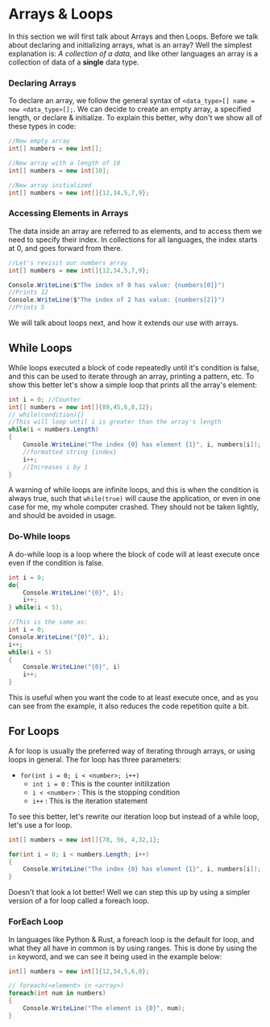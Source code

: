 # Arrays & Loops
In this section we will first talk about Arrays and then Loops. Before we talk about declaring 
and initializing arrays, what is an array? Well the simplest explanation is: _A collection of a data_, and 
like other languages an array is a collection of data of a __single__ data type. 


### Declaring Arrays 
To declare an array, we follow the general syntax of `<data_type>[] name = new <data_type>[];`. 
We can decide to create an empty array, a specified length, or declare & initialize. To explain this better,
why don't we show all of these types in code: 

```C#
//New empty array
int[] numbers = new int[]; 

//New array with a length of 10
int[] numbers = new int[10];

//New array initialized 
int[] numbers = new int[]{12,34,5,7,9};
```

### Accessing Elements in Arrays 
The data inside an array are referred to as elements, and to access them we need to specify
their index. In collections for all languages, the index starts at 0, and goes forward from there. 

```C#
//Let's revisit our numbers array 
int[] numbers = new int[]{12,34,5,7,9};

Console.WriteLine($"The index of 0 has value: {numbers[0]}")
//Prints 12
Console.WriteLine($"The index of 2 has value: {numbers[2]}")
//Prints 5
```
We will talk about loops next, and how it extends our use with arrays. 


## While Loops 
While loops executed a block of code repeatedly until it's condition is false, and this can be used
to iterate through an array, printing a pattern, etc. To show this better let's show a simple loop 
that prints all the array's element: 

```C#
int i = 0; //Counter 
int[] numbers = new int[]{89,45,6,8,12};
// while(condition){}
//This will loop until i is greater than the array's length
while(i < numbers.Length)
{
    Console.WriteLine("The index {0} has element {1}", i, numbers[i]);
    //formatted string {index}
    i++; 
    //Increases i by 1
}
```

A warning of while loops are infinite loops, and this is when the condition is always true, 
such that `while(true)` will cause the application, or even in one case for me, my whole computer crashed. 
They should not be taken lightly, and should be avoided in usage. 

### Do-While loops 
A do-while loop is a loop where the block of code will at least execute once even if the condition is false. 
```C#
int i = 0;
do{
    Console.WriteLine("{0}", i);
    i++;
} while(i < 5);

//This is the same as:
int i = 0;
Console.WriteLine("{0}", i);
i++;
while(i < 5)
{
    Console.WriteLine("{0}", i)
    i++;
}
```
This is useful when you want the code to at least execute once, and as 
you can see from the example, it also reduces the code repetition quite a bit.


## For Loops 
A for loop is usually the preferred way of iterating through arrays, or 
using loops in general. The for loop has three parameters: 
- `for(int i = 0; i < <number>; i++)`
    - `int i = 0` : This is the counter initilization
    - `i < <number>` : This is the stopping condition
    - `i++` : This is the iteration statement

To see this better, let's rewrite our iteration loop but instead of 
a while loop, let's use a for loop.

```C#
int[] numbers = new int[]{78, 56, 4,32,1};

for(int i = 0; i < numbers.Length; i++)
{
    Console.WriteLine("The index {0} has element {1}", i, numbers[i]);
}

```
Doesn't that look a lot better! Well we can step this up by using a simpler
version of a for loop called a foreach loop. 

### ForEach Loop 
In languages like Python & Rust, a foreach loop is the default for loop, and what they
all have in common is by using ranges. This is done by using the `in` keyword, and we can
see it being used in the example below:

```C#
int[] numbers = new int[]{12,34,5,6,8};

// foreach(<element> in <array>)
foreach(int num in numbers)
{
    Console.WriteLine("The element is {0}", num);
}
```





<!--

- jump statements 

-->

